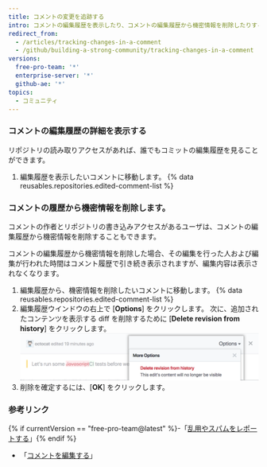 ```yaml
---
title: コメントの変更を追跡する
intro: コメントの編集履歴を表示したり、コメントの編集履歴から機密情報を削除したりすることができます。
redirect_from:
  - /articles/tracking-changes-in-a-comment
  - /github/building-a-strong-community/tracking-changes-in-a-comment
versions:
  free-pro-team: '*'
  enterprise-server: '*'
  github-ae: '*'
topics:
  - コミュニティ
---
```


### コメントの編集履歴の詳細を表示する

リポジトリの読み取りアクセスがあれば、誰でもコミットの編集履歴を見ることができます。

1. 編集履歴を表示したいコメントに移動します。
{% data reusables.repositories.edited-comment-list %}

### コメントの履歴から機密情報を削除します。

コメントの作者とリポジトリの書き込みアクセスがあるユーザは、コメントの編集履歴から機密情報を削除することもできます。

コメントの編集履歴から機密情報を削除した場合、その編集を行った人および編集が行われた時間はコメント履歴で引き続き表示されますが、編集内容は表示されなくなります。

1. 編集履歴から、機密情報を削除したいコメントに移動します。
{% data reusables.repositories.edited-comment-list %}
3. 編集履歴ウインドウの右上で [**Options**] をクリックします。 次に、追加されたコンテンツを表示する diff を削除するために [**Delete revision from history**] をクリックします。 ![コメントの編集履歴の詳細を削除](/assets/images/help/repository/delete-comment-edit-details.png)
4. 削除を確定するには、[**OK**] をクリックします。

### 参考リンク

{% if currentVersion == "free-pro-team@latest" %}-「[乱用やスパムをレポートする](/communities/maintaining-your-safety-on-github/reporting-abuse-or-spam)」{% endif %}
- 「[コメントを編集する](/articles/editing-a-comment)」

